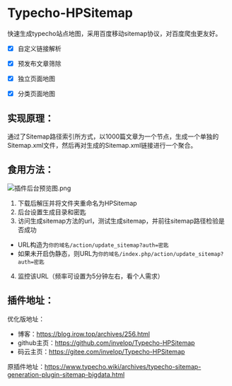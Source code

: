 # Typecho-HPSitemap
快速生成typecho站点地图，采用百度移动sitemap协议，对百度爬虫更友好。



- [x] 自定义链接解析
- [x] 预发布文章筛除
- [x] 独立页面地图
- [x] 分类页面地图


## 实现原理：

通过了Sitemap路径索引所方式，以1000篇文章为一个节点，生成一个单独的Sitemap.xml文件，然后再对生成的Sitemap.xml链接进行一个聚合。



## 食用方法：
![插件后台预览图.png](https://blog.irow.top/usr/uploads/2019/07/2806146079.png)
1. 下载后解压并将文件夹重命名为HPSitemap
2. 后台设置生成目录和密匙
3. 访问生成sitemap方法的url，测试生成sitemap，并前往sitemap路径检验是否成功
  - URL构造为`你的域名/action/update_sitemap?auth=密匙`
  - 如果未开启伪静态，则URL为`你的域名/index.php/action/update_sitemap?auth=密匙`

4. 监控该URL（频率可设置为5分钟左右，看个人需求）



## 插件地址：

优化版地址：
- 博客：<https://blog.irow.top/archives/256.html>
- github主页：<https://github.com/invelop/Typecho-HPSitemap>
- 码云主页：<https://gitee.com/invelop/Typecho-HPSitemap>

原插件地址：https://www.typecho.wiki/archives/typecho-sitemap-generation-plugin-sitemap-bigdata.html

